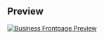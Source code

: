 ## Preview

[![Business Frontpage Preview](https://i.redd.it/ffe2xhe7c1b51.png)](https://i.redd.it/ffe2xhe7c1b51.png)